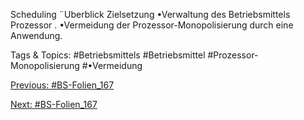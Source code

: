 Scheduling
¨Uberblick
Zielsetzung
•Verwaltung des Betriebsmittels Prozessor .
•Vermeidung der Prozessor-Monopolisierung durch eine Anwendung.

   Tags & Topics:
   #Betriebsmittels
   #Betriebsmittel
   #Prozessor-Monopolisierung
   #•Vermeidung

[Previous: #BS-Folien_167](BS-Folien_167.md)

[Next: #BS-Folien_167](BS-Folien_167.md)